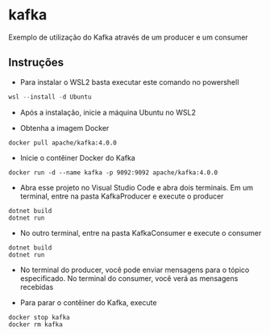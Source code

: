 # kafka

Exemplo de utilização do Kafka através de um producer e um consumer

## Instruções

- Para instalar o WSL2 basta executar este comando no powershell

```powershell
wsl --install -d Ubuntu
```

- Após a instalação, inicie a máquina Ubuntu no WSL2

- Obtenha a imagem Docker

```ubun
docker pull apache/kafka:4.0.0
```

- Inicie o contêiner Docker do Kafka

```ubuntu
docker run -d --name kafka -p 9092:9092 apache/kafka:4.0.0
```

- Abra esse projeto no Visual Studio Code e abra dois terminais. Em um terminal, entre na pasta KafkaProducer e execute o producer

```terminal
dotnet build
dotnet run
```

- No outro terminal, entre na pasta KafkaConsumer e execute o consumer

```terminal
dotnet build
dotnet run
```

- No terminal do producer, você pode enviar mensagens para o tópico especificado. No terminal do consumer, você verá as mensagens recebidas

- Para parar o contêiner do Kafka, execute

```ubuntu
docker stop kafka
docker rm kafka
```
